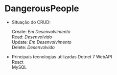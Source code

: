 # DangerousPeople
- Situação do CRUD:

  Create: <i>Em Desenvolvimento</i><br>
  Read: <i>Desenvolvido</i><br>
  Update: <i>Em Desenvolvimento</i><br>
  Delete: <i>Desenvolvido</i><br>

- Principais tecnologias utilizadas
  Dotnet 7 WebAPI<br>
  React<br>
  MySQL<br>
